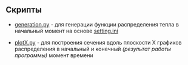 ## Скрипты

* [generation.py](generation.py) - для генерации функции распределения тепла в начальный момент на основе [setting.ini](../initial/setting.ini)

* [plotX.py](plotX.py) - для построения сечения вдоль плоскости X графиков распределения в начальный и конечный *(результат работы программы)* момент времени 